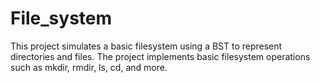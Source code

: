 # File_system
This project simulates a basic filesystem using a BST to represent directories and files. The project implements basic filesystem operations such as mkdir, rmdir, ls, cd, and more.
